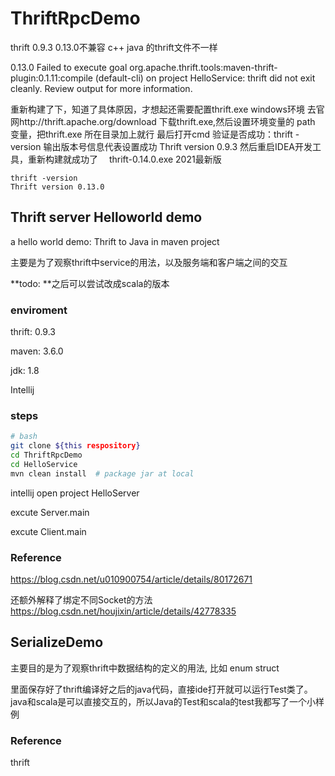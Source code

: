 # ThriftRpcDemo

thrift 0.9.3
0.13.0不兼容
c++ java 的thrift文件不一样

0.13.0
Failed to execute goal org.apache.thrift.tools:maven-thrift-plugin:0.1.11:compile (default-cli) on project HelloService: thrift did not exit cleanly. Review output for more information.



重新构建了下，知道了具体原因，才想起还需要配置thrift.exe windows环境
去官网http://thrift.apache.org/download 下载thrift.exe,然后设置环境变量的 path 变量，把thrift.exe 所在目录加上就行
最后打开cmd 验证是否成功：thrift -version
输出版本号信息代表设置成功
Thrift version 0.9.3
然后重启IDEA开发工具，重新构建就成功了　
thrift-0.14.0.exe  2021最新版

```shell script
thrift -version
Thrift version 0.13.0
```


## Thrift server Helloworld demo
a hello world demo: Thrift to Java in maven project

主要是为了观察thrift中service的用法，以及服务端和客户端之间的交互

**todo: **之后可以尝试改成scala的版本

### enviroment
thrift: 0.9.3

maven: 3.6.0

jdk: 1.8

Intellij

### steps
```bash
# bash
git clone ${this respository}
cd ThriftRpcDemo
cd HelloService
mvn clean install  # package jar at local
```

intellij open project HelloServer

excute Server.main

excute Client.main


### Reference
https://blog.csdn.net/u010900754/article/details/80172671

还额外解释了绑定不同Socket的方法 https://blog.csdn.net/houjixin/article/details/42778335

## SerializeDemo

主要目的是为了观察thrift中数据结构的定义的用法, 比如 enum struct

里面保存好了thrift编译好之后的java代码，直接ide打开就可以运行Test类了。java和scala是可以直接交互的，所以Java的Test和scala的test我都写了一个小样例

### Reference
thrift


